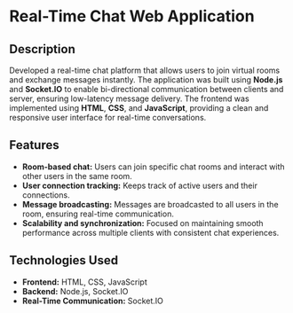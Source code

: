 # Real-Time Chat Web Application

## Description
Developed a real-time chat platform that allows users to join virtual rooms and exchange messages instantly. The application was built using **Node.js** and **Socket.IO** to enable bi-directional communication between clients and server, ensuring low-latency message delivery. The frontend was implemented using **HTML**, **CSS**, and **JavaScript**, providing a clean and responsive user interface for real-time conversations.

## Features
- **Room-based chat:** Users can join specific chat rooms and interact with other users in the same room.
- **User connection tracking:** Keeps track of active users and their connections.
- **Message broadcasting:** Messages are broadcasted to all users in the room, ensuring real-time communication.
- **Scalability and synchronization:** Focused on maintaining smooth performance across multiple clients with consistent chat experiences.

## Technologies Used
- **Frontend:** HTML, CSS, JavaScript
- **Backend:** Node.js, Socket.IO
- **Real-Time Communication:** Socket.IO


